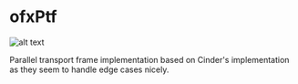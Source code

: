 # ofxPtf

![alt text](http://www.neilmendoza.com/media/images/ofxptg.png "screenshot")

Parallel transport frame implementation based on Cinder's implementation as they seem to handle edge cases nicely.
